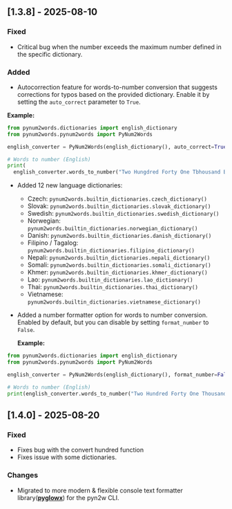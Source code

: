## [1.3.8] - 2025-08-10 
 
### Fixed 
- Critical bug when the number exceeds the maximum number defined in the specific dictionary. 
 
### Added 
- Autocorrection feature for words-to-number conversion that suggests corrections for typos based on the provided dictionary. Enable it by setting the `auto_correct` parameter to `True`. 
 
**Example:**

```python 
from pynum2words.dictionaries import english_dictionary
from pynum2words.pynum2words import PyNum2Words

english_converter = PyNum2Words(english_dictionary(), auto_correct=True)

# Words to number (English) 
print(
  english_converter.words_to_number("Two Hungdred Forty One Tbhousand Ebight Hunvdred Forty One"))  # Output: 241841 
 ```
 
- Added 12 new language dictionaries: 
  - Czech: `pynum2words.builtin_dictionaries.czech_dictionary()` 
  - Slovak: `pynum2words.builtin_dictionaries.slovak_dictionary()` 
  - Swedish: `pynum2words.builtin_dictionaries.swedish_dictionary()` 
  - Norwegian: `pynum2words.builtin_dictionaries.norwegian_dictionary()` 
  - Danish: `pynum2words.builtin_dictionaries.danish_dictionary()` 
  - Filipino / Tagalog: `pynum2words.builtin_dictionaries.filipino_dictionary()` 
  - Nepali: `pynum2words.builtin_dictionaries.nepali_dictionary()` 
  - Somali: `pynum2words.builtin_dictionaries.somali_dictionary()` 
  - Khmer: `pynum2words.builtin_dictionaries.khmer_dictionary()` 
  - Lao: `pynum2words.builtin_dictionaries.lao_dictionary()` 
  - Thai: `pynum2words.builtin_dictionaries.thai_dictionary()` 
  - Vietnamese: `pynum2words.builtin_dictionaries.vietnamese_dictionary()` 
 
  
- Added a number formatter option for words to number conversion. Enabled by default, but you can disable by setting `format_number` to `False`. 
 
  **Example:**

```python 
from pynum2words.dictionaries import english_dictionary
from pynum2words.pynum2words import PyNum2Words

english_converter = PyNum2Words(english_dictionary(), format_number=False)

# Words to number (English) 
print(english_converter.words_to_number("Two Hundred Forty One Thousand Eight Hundred Forty One"))  # Output: 241841 
```

## [1.4.0] - 2025-08-20

### Fixed
- Fixes bug with the convert hundred function
- Fixes issue with some dictionaries.

### Changes
- Migrated to more modern & flexible console text formatter library([**pyglowx**](https://github.com/birukbelihu/pyglowx)) for the pyn2w CLI.
